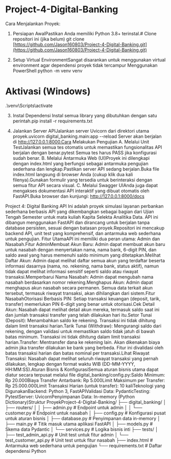 # Project-4-Digital-Banking

Cara Menjalankan Proyek:

1. Persiapan AwalPastikan Anda memiliki Python 3.8+ terinstal.# Clone repositori ini (jika belum)
git clone [https://github.com/Jason160803/Project-4-Digital-Banking.git](https://github.com/Jason160803/Project-4-Digital-Banking.git)

2. Setup Virtual EnvironmentSangat disarankan untuk menggunakan virtual environment agar dependensi proyek tidak tercampur
Menggunakan PowerShell
python -m venv venv

# Aktivasi (Windows)
.\venv\Scripts\activate

3. Instal Dependensi
Instal semua library yang dibutuhkan dengan satu perintah.pip install -r requirements.txt

4. Jalankan Server APIJalankan server Uvicorn dari direktori utama proyek.uvicorn digital_banking.main:app --reload
Server akan berjalan di http://127.0.0.1:8000.Cara Melakukan Pengujian
A. Melalui Unit TestJalankan semua tes otomatis untuk memastikan fungsionalitas API berjalan dengan benar.pytest
Semua tes harus PASS jika konfigurasi sudah benar.
B. Melalui Antarmuka Web (UI)Proyek ini dilengkapi dengan index.html yang berfungsi sebagai antarmuka pengujian sederhana dan lengkap.Pastikan server API sedang berjalan.Buka file index.html langsung di browser Anda (cukup klik dua kali filenya).Gunakan formulir yang tersedia untuk berinteraksi dengan semua fitur API secara visual.
C. Melalui Swagger UIAnda juga dapat mengakses dokumentasi API interaktif yang dibuat otomatis oleh FastAPI.Buka browser dan kunjungi: http://127.0.0.1:8000/docs



Project 4: Digital Banking API
Ini adalah proyek simulasi layanan perbankan sederhana berbasis API yang dikembangkan sebagai bagian dari Ujian Tengah Semester untuk mata kuliah Kapita Selekta Analitika Data. 
API ini dibangun menggunakan FastAPI dan dirancang untuk berjalan tanpa database persisten, sesuai dengan batasan proyek.Repositori ini mencakup backend API, unit test yang komprehensif, dan antarmuka web sederhana untuk pengujian.
Fitur UtamaAPI ini memiliki dua peran utama: Admin dan Nasabah.Fitur AdminMembuat Akun Baru: Admin dapat membuat akun baru untuk nasabah dengan menyertakan nama, nama bank, 6-digit PIN, dan saldo awal yang harus memenuhi saldo minimum yang ditetapkan.Melihat Daftar Akun: Admin dapat melihat daftar semua akun yang terdaftar beserta informasi dasarnya (nama, no. rekening, nama bank, status aktif), namun tidak dapat melihat informasi sensitif seperti saldo atau riwayat transaksi.Memperbarui Nama Nasabah: Admin dapat mengubah nama nasabah berdasarkan nomor rekening.Menghapus Akun: Admin dapat menghapus akun nasabah secara permanen. Semua data terkait akun tersebut, termasuk riwayat transaksi, akan dihilangkan dari sistem.Fitur NasabahOtorisasi Berbasis PIN: Setiap transaksi keuangan (deposit, tarik, transfer) memerlukan PIN 6-digit yang benar untuk otorisasi.Cek Detail Akun: Nasabah dapat melihat detail akun mereka, termasuk saldo saat ini dan jumlah transaksi transfer yang telah dilakukan hari itu.Setor Tunai (Deposit): Menambahkan saldo ke rekening. Transaksi ini tidak dihitung dalam limit transaksi harian.Tarik Tunai (Withdraw): Mengurangi saldo dari rekening, dengan validasi untuk memastikan saldo tidak jatuh di bawah batas minimum. Transaksi ini tidak dihitung dalam limit transaksi harian.Transfer: Mentransfer dana ke rekening lain. Akan dikenakan biaya admin jika transfer dilakukan ke bank yang berbeda. Fitur ini divalidasi oleh batas transaksi harian dan batas nominal per transaksi.Lihat Riwayat Transaksi: Nasabah dapat melihat seluruh riwayat transaksi yang pernah dilakukan, lengkap dengan format waktu WIB (DD-MM-YYYY, HH:MM:SS).Aturan Bisnis & KonfigurasiSemua aturan bisnis utama dapat diatur secara terpusat melalui file digital_banking/config.py:Saldo Minimum: Rp 20.000Biaya Transfer Antarbank: Rp 5.000Limit Maksimum per Transfer: Rp 25.000.000Limit Transaksi Harian (untuk transfer): 10 kaliTeknologi yang DigunakanBackend: Python 3, FastAPIValidasi Data: PydanticTesting: PytestServer: UvicornPenyimpanan Data: In-memory (Python Dictionary)Struktur ProyekProject-4-Digital-Banking/
├── digital_banking/
│   ├── routers/
│   │   ├── admin.py        # Endpoint untuk admin
│   │   └── customer.py     # Endpoint untuk nasabah
│   ├── config.py           # Konfigurasi pusat untuk aturan bisnis
│   ├── database.py         # Penyimpanan data in-memory
│   ├── main.py             # Titik masuk utama aplikasi FastAPI
│   ├── models.py           # Skema data Pydantic
│   └── services.py         # Logika bisnis inti
├── tests/
│   ├── test_admin_api.py   # Unit test untuk fitur admin
│   └── test_customer_api.py  # Unit test untuk fitur nasabah
├── index.html              # Antarmuka web sederhana untuk pengujian
└── requirements.txt        # Daftar dependensi Python

